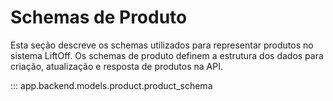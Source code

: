 # Schemas de Produto

Esta seção descreve os schemas utilizados para representar produtos no sistema LiftOff. Os schemas de produto definem a estrutura dos dados para criação, atualização e resposta de produtos na API.

::: app.backend.models.product.product_schema
